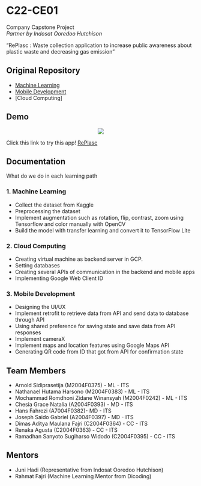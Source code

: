 # C22-CE01

Company Capstone Project<br>
*Partner by Indosat Ooredoo Hutchison*

“RePlasc : Waste collection application to increase public awareness about plastic waste and decreasing gas emission”

## Original Repository

- [Machine Learning](https://github.com/Arnolds18/Bangkit-Capstone-Project-ML)
- [Mobile Development](https://github.com/chesianatalia/Bangkit-Capstone-Project)
- [Cloud Computing]

## Demo

<p align="center">
  <img src="https://iili.io/heVJsV.gif">
</p>

Click this link to try this app! [RePlasc](https://drive.google.com/drive/folders/1ZW9ReptYeA2W9g5EY2M02BXarQc0W6GS?usp=sharing)

## Documentation

What do we do in each learning path

### 1. Machine Learning
- Collect the dataset from Kaggle
- Preprocessing the dataset
- Implement augmentation such as rotation, flip, contrast, zoom using Tensorflow and color manually with OpenCV
- Build the model with transfer learning and convert it to TensorFlow Lite

### 2. Cloud Computing
- Creating virtual machine as backend server in GCP.
- Setting databases
- Creating several APIs of communication in the backend and mobile apps 
- Implementing Google Web Client ID

### 3. Mobile Development
- Designing the UI/UX
- Implement  retrofit to retrieve data from API and send data to database through API
- Using shared preference for saving state and save data from API responses
- Implement cameraX
- Implement maps and location features using Google Maps API
- Generating QR code from ID that got from API for confirmation state

## Team Members
- Arnold Sidiprasetija (M2004F0375) - ML - ITS
- Nathanael Hutama Harsono (M2004F0383) - ML - ITS
- Mochammad Romdhoni Zidane Winansyah (M2004F0242) - ML - ITS
- Chesia Grace Natalia (A2004F0393) - MD - ITS
- Hans Fahrezi (A7004F0382)- MD - ITS
- Joseph Saido Gabriel (A2004F0397) - MD - ITS
- Dimas Aditya Maulana Fajri (C2004F0364) - CC - ITS
- Renaka Agusta (C2004F0363) - CC - ITS
- Ramadhan Sanyoto Sugiharso Widodo (C2004F0395) - CC - ITS


## Mentors
- Juni Hadi (Representative from Indosat Ooredoo Hutchison)
- Rahmat Fajri (Machine Learning Mentor from Dicoding)

